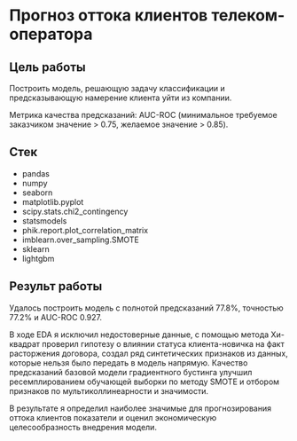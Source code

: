 # Прогноз оттока клиентов телеком-оператора

## Цель работы

Построить модель, решающую задачу классификации и предсказывающую намерение клиента уйти из компании.

Метрика качества предсказаний: AUC-ROC (минимальное требуемое заказчиком значение > 0.75, желаемое значение > 0.85).

## Стек

- pandas
- numpy
- seaborn
- matplotlib.pyplot
- scipy.stats.chi2_contingency
- statsmodels
- phik.report.plot_correlation_matrix
- imblearn.over_sampling.SMOTE
- sklearn
- lightgbm

## Результ работы

Удалось построить модель с полнотой предсказаний 77.8%, точностью 77.2% и AUC-ROC 0.927.

В ходе EDA я исключил недостоверные данные, с помощью метода Хи-квадрат проверил
гипотезу о влиянии статуса клиента-новичка на факт расторжения договора, создал ряд
синтетических признаков из данных, которые нельзя было передать в модель напрямую.
Качество предсказаний базовой модели градиентного бустинга улучшил ресемплированием
обучающей выборки по методу SMOTE и отбором признаков по мультиколлинеарности и
значимости.

В результате я определил наиболее значимые для прогнозирования оттока клиентов
показатели и оценил экономическую целесообразность внедрения модели.